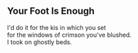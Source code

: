 Your Foot Is Enough
-------------------
I'd do it for the kis in which you set  
for the windows of crimson you've blushed.  
I took on ghostly beds.  
